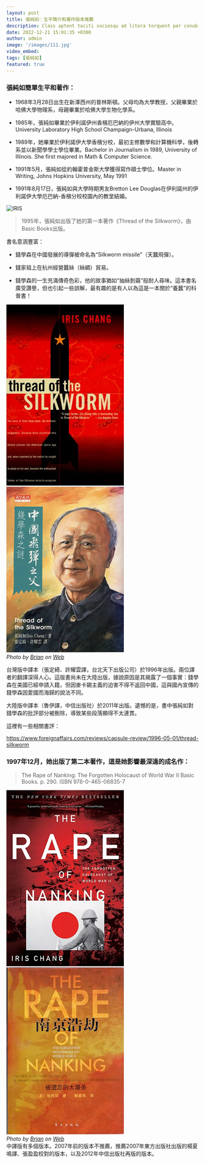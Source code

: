 ```yaml
---
layout: post
title: 張純如：生平簡介和著作版本推薦
description: Class aptent taciti sociosqu ad litora torquent per conubia nostra, per inceptos himenaeos. Curabitur sodales ligula in libero. Sed dignissim lacinia nunc. Curabitur tortor. Pellentesque nibh. Aenean quam. In scelerisque sem at dolor. Maecenas mattis convallis tristique.
date: 2022-12-21 15:01:35 +0300
author: admin
image: '/images/111.jpg'
video_embed:
tags: [張純如]
featured: true
---
```

### 張純如簡單生平和著作：

* 1968年3月28日出生在新澤西州的普林斯頓。父母均為大學教授，父親畢業於哈佛大學物理系，母親畢業於哈佛大學生物化學系。

* 1985年，張純如畢業於伊利諾伊州香檳厄巴納的伊州大學實驗高中。University Laboratory High School Champaign-Urbana, Illinois

* 1989年，她畢業於伊利諾伊大學香檳分校，最初主修數學和計算機科學，後轉系並以新聞學學士學位畢業。Bachelor in Journalism in 1989, University of Illinois. She first majored in Math & Computer Science.

* 1991年5月，張純如從約翰霍普金斯大學獲得寫作碩士學位。Master in Writing, Johns Hopkins University, May 1991

* 1991年8月17日，張純如與大學時期男友Bretton Lee Douglas在伊利諾州的伊利諾伊大學厄巴納-香檳分校校園內的教堂結婚。

![IRIS]({{site.baseurl}}/images/102.jpg)

> 1995年，張純如出版了她的第一本著作《Thread of the Silkworm》，由Basic Books出版。

書名意涵豐富：

* 錢學森在中國發展的導彈被命名為“Silkworm missile”（天蠶飛彈）。
  
* 錢家祖上在杭州經營蠶絲（絲綢）貿易。
  
* 錢學森的一生充滿傳奇色彩，他的故事猶如“抽絲剝繭”般耐人尋味。這本書名廣受讚譽，但也引起一些誤解，最有趣的是有人以為這是一本關於“養蠶”的科普書！

<div class="gallery-box">
  <div class="gallery">
    <img src="/images/103.jpg" loading="lazy">
    <img src="/images/109.jpg" loading="lazy">
  </div>
  <em>Photo by <a href="https://www.pexels.com/@mwabonje/">Brian</a> on <a href="https://www.pexels.com/" target="_blank">Web</a></em>
</div>


台灣版中譯本（張定綺、許耀雲譯，台北天下出版公司）於1996年出版。兩位譯者的翻譯深得人心。這版書尚未在大陸出版，據說原因是其揭露了一個事實：錢學森在美國已經申請入籍，但因麥卡錫主義的迫害不得不返回中國，這與國內宣傳的錢學森因愛國而海歸的說法不同。

大陸版中譯本（魯伊譯，中信出版社）於2011年出版。遺憾的是，書中張純如對錢學森的批評部分被刪除，導致某些段落顯得不太連貫。

這裡有一些相關書評：

https://www.foreignaffairs.com/reviews/capsule-review/1996-05-01/thread-silkworm


### 1997年12月，她出版了第二本著作，這是她影響最深遠的成名作：
> The Rape of Nanking: The Forgotten Holocaust of World War II
Basic Books. p. 290. ISBN 978-0-465-06835-7

<div class="gallery-box">
  <div class="gallery">
    <img src="/images/112.jpg" loading="lazy">
    <img src="/images/113.jpg" loading="lazy">
  </div>
  <em>Photo by <a href="https://www.pexels.com/@mwabonje/">Brian</a> on <a href="https://www.pexels.com/" target="_blank">Web</a></em>
</div>
中譯版有多個版本。2007年前的版本不推薦，推薦2007年東方出版社出版的楊夏鳴譯、張盈盈校對的版本，以及2012年中信出版社再版的版本。

